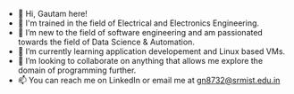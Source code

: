 - 👋 Hi, Gautam here! 
- 🥏 I'm trained in the field of Electrical and Electronics Engineering.
- 👀 I’m new to the field of software engineering and am passionated towards the field of Data Science & Automation.
- 🌱 I’m currently learning application developement and Linux based VMs.
- 💞️ I’m looking to collaborate on anything that allows me explore the domain of programming further.
- 📫 You can reach me on LinkedIn or email me at gn8732@srmist.edu.in

<!---
gautamnag279/gautamnag279 is a ✨ special ✨ repository because its `README.md` (this file) appears on your GitHub profile.
You can click the Preview link to take a look at your changes.
--->
